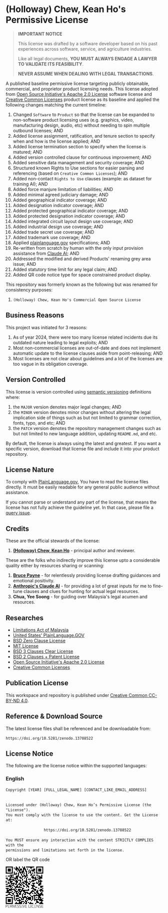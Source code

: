 # (Holloway) Chew, Kean Ho's Permissive License

> **IMPORTANT NOTICE**
>
> This license was drafted by a software developer based on his past experiences
> across software, service, and agriculture industries.
>
> Like all legal documents,
> **YOU MUST ALWAYS ENGAGE A LAWYER TO VALIDATE ITS FEASIBILITY**.
>
> **NEVER ASSUME WHEN DEALING WITH LEGAL TRANSACTIONS**.

A published baseline permissive license targeting publicly obtainable,
commercial, and proprietor product licensing needs. This license adopted from
[Open Source Initiative's Apache 2.0 License](https://opensource.org/license/apache-2-0)
software license and [Creative Common Licenses](https://creativecommons.org/)
product license as its baseline and applied the following changes matching the
current timeline:

1. Changed `Software` to `Product` so that the license can be expanded to
   non-software product licensing uses (e.g. graphics, video, manufacturing
   design, audio, etc) without needing to spin multiple outbound licenses; AND
2. Added license assignment, ratification, and tenure section to specify when
   and how is the license applied; AND
3. Added license termination section to specify when the license is matured; AND
4. Added version controlled clause for continuous improvement; AND
5. Added sensitive data management and security coverage; AND
6. Structured known Rights to Use sections for easier parsing and referencing
   (based on `Creative Common Licenses`); AND
7. Added non-contact `Rights to Use` clauses (example: as dataset for training
   AI); AND
8. Added force manjure limitation of liabilities; AND
9. Added minimal agreed judiciary damage; AND
10. Added geographical indicator coverage; AND
11. Added designation indicator coverage; AND
12. Added protected geographical indicator coverage; AND
13. Added protected designation indicator coverage; AND
14. Added integrated circuit layout design use coverage; AND
15. Added industrial design use coverage; AND
16. Added trade secret use coverage; AND
17. Added trademark use coverage; AND
18. Applied [plainlanguage.gov](plainlanguage.gov/guidelines/)
    specifications; AND
19. Re-written from scratch by human with the only input provision assistance
    from [Claude AI](https://claude.ai/); AND
20. Addressed the modified and derived Products' renaming grey area issue; AND
21. Added statutory time limit for any legal claim; AND
22. Added QR code notice type for space constrained product display.


This repository was formerly known as the following but was renamed for
consistency purposes:

1. `(Holloway) Chew, Kean Ho's Commercial Open Source License`




## Business Reasons

This project was initiated for 3 reasons:

1. As of year 2024, there were too many license related incidents due its
   outdated nature leading to legal exploits; AND
2. Most non-commercial licenses are out-of-date and does not implement
   automatic update to the license clauses aside from point-releasing; AND
3. Most licenses are not clear about guidelines and a lot of the licenses
   are too vague in its obligation coverage.




## Version Controlled

This license is version controlled using
[semantic versioning](https://semver.org/) definitions where:

1. the `MAJOR` version denotes major legal changes; AND
2. the `MINOR` version denotes minor changes without altering the legal
   implication side of things such as but not limited to grammar correction,
   fonts, typo, and etc; AND
3. the `PATCH` version denotes the repository management changes such as but
   not limited to new language addition, updating `README.md`, and etc.

By default, the license is always using the latest and greatest. If you want
a specific version, download that license file and include it into your
product repository.




## License Nature

To comply with [PlainLanguage.gov](plainlanguage.gov/guidelines/), You have to
read the license files directly. It must be easily readable for any general
public audience without assistance.

If you cannot parse or understand any part of the license, that means the
license has not fully achieve the guideline yet. In that case, please file a
[query issue](https://github.com/ChewKeanHo/license-permissive/issues).




## Credits

These are the official stewards of the license:

1. **[(Holloway) Chew, Kean Ho](https://hollowaykeanho.com)** - principal author
   and reviewer.


These are the folks who indirectly improve this license upto a considerable
quality either by resources sharing or scanning:

1. **[Bruce Payne](https://perens.com/)** - for relentlessly providing license
   drafting guidances and emotional positivity.
2. **[Anthropic's Claude AI](https://claude.ai/)** - for providing a lot of
   great inputs for me to fine-tune clauses and clues for hunting for actual
   legal resources.
3. **Chua, Yee Soong** - for guiding over Malaysia's legal acumen and resources.




## Researches

* [Limitations Act of Malaysia](https://lom.agc.gov.my/ilims/upload/portal/akta/LOM/EN/ACT%20254-Online%20version%20as%20at%201%20Sept%202019.pdf)
* [United States' PlainLanguage.GOV](plainlanguage.gov/guidelines/)
* [BSD Zero Clause License](https://opensource.org/license/0bsd)
* [MIT License](https://opensource.org/license/MIT)
* [BSD 3 Clauses Clear License](https://spdx.org/licenses/BSD-3-Clause-Clear.html)
* [BSD 2 Clauses + Patent License](https://opensource.org/license/bsdpluspatent)
* [Open Source Initiative's Apache 2.0 License](https://opensource.org/license/apache-2-0)
* [Creative Common Licenses](https://creativecommons.org/)




## Publication License

This workspace and repository is published under
[Creative Common CC-BY-ND 4.0](https://creativecommons.org/licenses/by-nd/4.0/legalcode.en).




## Reference & Download Source

The latest license files shall be referenced and be downloadable from:

```
https://doi.org/10.5281/zenodo.13788522
```




## License Notice

The following are the license notice within the supported languages:

### English

```
Copyright [YEAR] [FULL_LEGAL_NAME] [CONTACT_LIKE_EMAIL_ADDRESS]


Licensed under (Holloway) Chew, Kean Ho’s Permissive License (the "License").
You must comply with the license to use the content. Get the License at:

                 https://doi.org/10.5281/zenodo.13788522

You MUST ensure any interaction with the content STRICTLY COMPLIES with the
permissions and limitations set forth in the license.
```

OR label the QR code

[<img src="src/files/NOTICE_en.svg" width="120">](#)
